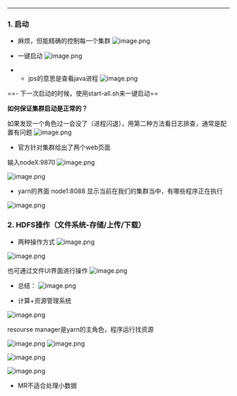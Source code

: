 
---

### 1. 启动

- 麻烦，但能精确的控制每一个集群
![image.png](https://peiyihan-1324725457.cos.ap-beijing.myqcloud.com/Obsidian/202406201534478.png)

- 一键启动
![image.png](https://peiyihan-1324725457.cos.ap-beijing.myqcloud.com/Obsidian/202406201535752.png)

- - jps的意思是查看java进程
![image.png](https://peiyihan-1324725457.cos.ap-beijing.myqcloud.com/Obsidian/202406201539072.png)

==- 下一次启动的时候，使用start-all.sh来一键启动==

**如何保证集群启动是正常的？**

如果发现一个角色过一会没了（进程闪退），用第二种方法看日志排查，通常是配置有问题
![image.png](https://peiyihan-1324725457.cos.ap-beijing.myqcloud.com/Obsidian/202406201541757.png)

- 官方针对集群给出了两个web页面

输入nodeX:9870
![image.png](https://peiyihan-1324725457.cos.ap-beijing.myqcloud.com/Obsidian/202406201543862.png)

![image.png](https://peiyihan-1324725457.cos.ap-beijing.myqcloud.com/Obsidian/202406201546600.png)

- yarn的界面
node1:8088
显示当前在我们的集群当中，有哪些程序正在执行

![image.png](https://peiyihan-1324725457.cos.ap-beijing.myqcloud.com/Obsidian/202406201549650.png)


### 2. HDFS操作（文件系统-存储/上传/下载）

- 两种操作方式
![image.png](https://peiyihan-1324725457.cos.ap-beijing.myqcloud.com/Obsidian/202406201521898.png)



![image.png](https://peiyihan-1324725457.cos.ap-beijing.myqcloud.com/Obsidian/202406201556998.png)

也可通过文件UI界面进行操作
![image.png](https://peiyihan-1324725457.cos.ap-beijing.myqcloud.com/Obsidian/202406201559126.png)

- 总结：
![image.png](https://peiyihan-1324725457.cos.ap-beijing.myqcloud.com/Obsidian/202406201559237.png)

- 计算+资源管理系统

![image.png](https://peiyihan-1324725457.cos.ap-beijing.myqcloud.com/Obsidian/202406201600750.png)


resourse manager是yarn的主角色，程序运行找资源

![image.png](https://peiyihan-1324725457.cos.ap-beijing.myqcloud.com/Obsidian/202406201604155.png)
![image.png](https://peiyihan-1324725457.cos.ap-beijing.myqcloud.com/Obsidian/202406201606876.png)


![image.png](https://peiyihan-1324725457.cos.ap-beijing.myqcloud.com/Obsidian/202406201606498.png)


![image.png](https://peiyihan-1324725457.cos.ap-beijing.myqcloud.com/Obsidian/202406201609981.png)

- MR不适合处理小数据